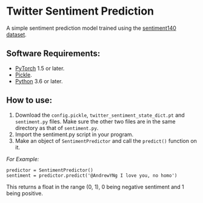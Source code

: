# Twitter Sentiment Prediction
A simple sentiment prediction model trained using the [sentiment140 dataset](https://www.kaggle.com/kazanova/sentiment140).</br>

## Software Requirements:
+ [PyTorch](https://pytorch.org/) 1.5 or later.
+ [Pickle](https://docs.python.org/3.8/library/pickle.html).
+ [Python](https://www.python.org/) 3.6 or later.


## How to use:
1. Download the `config.pickle`, `twitter_sentiment_state_dict.pt` and `sentiment.py` files. Make sure the other two files are in the same directory as that of `sentiment.py`.
2. Import the sentiment.py script in your program.
3. Make an object of `SentimentPredictor` and call the `predict()` function on it.

*For Example:*
```
predictor = SentimentPredictor()
sentiment = predictor.predict('@AndrewYNg I love you, no homo')
```
This returns a float in the range (0, 1), 0 being negative sentiment and 1 being positive.
